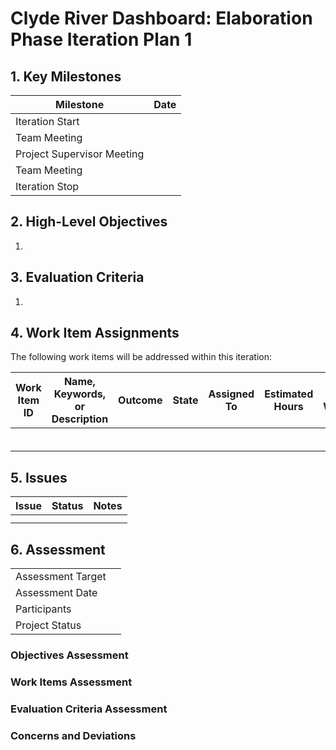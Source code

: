 # Clyde River Dashboard: Elaboration Phase Iteration Plan 1

## 1. Key Milestones

| **Milestone**              | **Date** |
| -------------------------- | -------- |
| Iteration Start            |          |
| Team Meeting               |          |
| Project Supervisor Meeting |          |
| Team Meeting               |          |
| Iteration Stop             |          |

## 2. High-Level Objectives

1. 

## 3. Evaluation Criteria

1. 

## 4. Work Item Assignments

The following work items will be addressed within this iteration:

| **Work Item ID** | **Name, Keywords, or Description** | **Outcome** | **State** | **Assigned To** | **Estimated Hours** | **Hours Worked** | **Estimated Hours Remaining** |
| ---------------- | ---------------------------------- | ----------- | --------- | --------------- | ------------------- | ---------------- | ----------------------------- |
|                  |                                    |             |           |                 |                     |                  |                               |
|                  |                                    |             |           |                 |                     |                  |                               |
|                  |                                    |             |           |                 |                     |                  |                               |
|                  |                                    |             |           |                 |                     |                  |                               |
|                  |                                    |             |           |                 |                     |                  |                               |
|                  |                                    |             |           |                 |                     |                  |                               |

## 5. Issues

| **Issue** | **Status** | **Notes** |
| --------- | ---------- | --------- |
|           |            |           |
|           |            |           |

## 6. Assessment

|                   |      |
| ----------------- | ---- |
| Assessment Target |      |
| Assessment Date   |      |
| Participants      |      |
| Project Status    |      |

### Objectives Assessment



### Work Items Assessment



### Evaluation Criteria Assessment



### Concerns and Deviations

